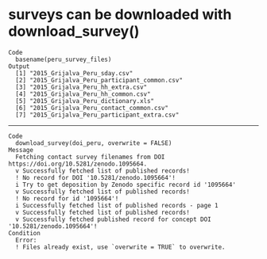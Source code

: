 # surveys can be downloaded with download_survey()

    Code
      basename(peru_survey_files)
    Output
      [1] "2015_Grijalva_Peru_sday.csv"              
      [2] "2015_Grijalva_Peru_participant_common.csv"
      [3] "2015_Grijalva_Peru_hh_extra.csv"          
      [4] "2015_Grijalva_Peru_hh_common.csv"         
      [5] "2015_Grijalva_Peru_dictionary.xls"        
      [6] "2015_Grijalva_Peru_contact_common.csv"    
      [7] "2015_Grijalva_Peru_participant_extra.csv" 

---

    Code
      download_survey(doi_peru, overwrite = FALSE)
    Message
      Fetching contact survey filenames from DOI https://doi.org/10.5281/zenodo.1095664.
      v Successfully fetched list of published records!
      ! No record for DOI '10.5281/zenodo.1095664'!
      i Try to get deposition by Zenodo specific record id '1095664'
      v Successfully fetched list of published records!
      ! No record for id '1095664'!
      i Successfully fetched list of published records - page 1
      v Successfully fetched list of published records!
      v Successfully fetched published record for concept DOI '10.5281/zenodo.1095664'!
    Condition
      Error:
      ! Files already exist, use `overwrite = TRUE` to overwrite.

